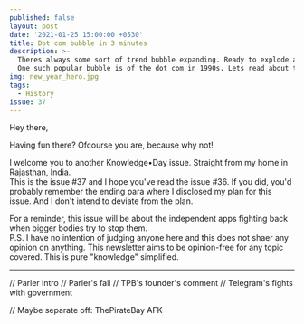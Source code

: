 ```yaml
---
published: false
layout: post
date: '2021-01-25 15:00:00 +0530'
title: Dot com bubble in 3 minutes
description: >-
  Theres always some sort of trend bubble expanding. Ready to explode at once.
  One such popular bubble is of the dot com in 1990s. Lets read about that
img: new_year_hero.jpg
tags:
  - History
issue: 37
---
```

Hey there,

Having fun there? Ofcourse you are, because why not!

I welcome you to another Knowledge•Day issue. Straight from my home in Rajasthan, India.  
This is the issue #37 and I hope you've read the issue #36. If you did, you'd probably remember the ending para where I disclosed my plan for this issue. And I don't intend to deviate from the plan.  

For a reminder, this issue will be about the independent apps fighting back when bigger bodies try to stop them.  
P.S. I have no intention of judging anyone here and this does not shaer any opinion on anything. This newsletter aims to be opinion-free for any topic covered. This is pure "knowledge" simplified.  

----

// Parler intro
// Parler's fall
// TPB's founder's comment
// Telegram's fights with government


// Maybe separate off: ThePirateBay AFK
